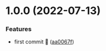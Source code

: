 # 1.0.0 (2022-07-13)


### Features

* first commit 🌈 ([aa0067f](https://github.com/vodyani/utils/commit/aa0067f67297869b159c4486a0fbe8d5b214be4e))
